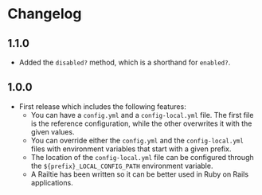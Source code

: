 # Changelog

## 1.1.0

- Added the `disabled?` method, which is a shorthand for `enabled?`.

## 1.0.0

- First release which includes the following features:
  - You can have a `config.yml` and a `config-local.yml` file. The first file
    is the reference configuration, while the other overwrites it with the given
    values.
  - You can override either the `config.yml` and the `config-local.yml` files
    with environment variables that start with a given prefix.
  - The location of the `config-local.yml` file can be configured through the
    `${prefix}_LOCAL_CONFIG_PATH` environment variable.
  - A Railtie has been written so it can be better used in Ruby on Rails
    applications.
